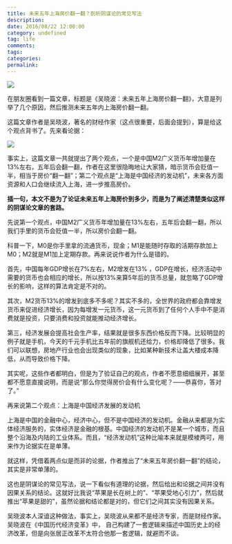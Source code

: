 ```yaml
---
title: 未来五年上海房价翻一翻？剖析阴谋论的常见写法
description:
date: 2016/08/22 12:00:00
category: undefined
tag: life
comments:
tags:
categories:
permalink:
---
```



![](http://upload-images.jianshu.io/upload_images/120563-a6af2fc71dd32295.jpg?imageMogr2/auto-orient/strip%7CimageView2/2/w/1240)

在朋友圈看到一篇文章，标题是《吴晓波：未来五年上海房价翻一翻》，大意是列举了几个原因，然后推测未来五年内上海房价翻一翻。
<!--more-->

这篇文章作者是吴晓波，著名的财经作家（这点很重要，后面会提到），算是给这个观点背书了。先来看论据：

![](http://upload-images.jianshu.io/upload_images/120563-e24420327f116822.jpg?imageMogr2/auto-orient/strip%7CimageView2/2/w/1240)

事实上，这篇文章一共就提出了两个观点，一个是中国M2广义货币年增加量在13%左右，五年后会翻一翻，作者在这里很隐晦地让大家猜，暗示货币会贬值一半，相当于房价“翻一翻”；第二个观点是“上海是中国经济的发动机”，未来各方面资源和人口会继续流入上海，进一步推高房价。

**插一句，本文不是为了论证未来五年上海房价到多少，而是为了阐述清楚类似这样的阴谋论文章的套路。**

先说第一个观点，中国M2广义货币年增加量在13%左右，五年后会翻一翻，所以我们手里的货币会贬值一半，所以房价会翻一翻。

科普一下，M0是你手里拿的流通货币，现金；M1是能随时存取的活期存款加上M0；M2就是M1加上定期存款。再来说说作者为什么是错的。

首先，中国每年GDP增长在7%左右，M2增发在13% ，GDP在增长，经济活动中需要的货币也会相应的增长，所以按13%来算5年后的货币总量，就忽略了GDP增长的影响，这样的算法肯定是不对的。

其次，M2货币13%的增发到底多不多呢？其实不多的，全世界的政府都会靠增发货币来促进经济增长，因为每增发一元货币，这一元货币到了任何个人手中不是消费就是投资，只要消费和投资就能推动经济增长。

第三，经济发展会提高社会生产率，结果就是很多东西价格反而下降。比较明显的例子就是手机，今天的千元手机比五年前的旗舰机还给力，价格却降低了很多。我们可以联想，房地产行业也会出现类似的现象，比如某种新技术让盖大楼成本降低，从而导致价格下降。

其实呢，这些作者都明白，但是为了验证自己的观点，作者不愿意细细展开，甚至都不愿意直接说明，而是说“那么你觉得房价会有什么变化呢？——恭喜你，答对了。”

再来说第二个观点：上海是中国经济发展的发动机

上海是中国的金融中心，经济中心，但不是中国经济的发动机。金融从来都是为实体经济服务的，实体经济是金融的根基。中国经济的发动机不是某一个城市，而且整个沿海及内陆的工业体系。而且，“经济发动机”这种比喻本来就是模棱两可，用来作为论据实在是单薄。

就这样，凭借着两点似是而非的论据，作者推出了“未来五年房价翻一翻”的结论，其实是非常单薄的。

这也是阴谋论的常见写法，说一下看似有道理的论据，然后给出和论据之间并没有因果关系的结论。这就好比我说“苹果是长在树上的”、“苹果受地心引力”，然后就推出“苹果是甜的”，虽然论据和结论都是对的，但它们之间其实没有因果关系。

吴晓波本人深谙这种做法，事实上，吴晓波从来都不是经济专家，而是财经作家。吴晓波在《中国历代经济变革》中， 自己构建了一套逻辑来描述中国历史上的经济改革，但是向张居正改革不太符合他那一套逻辑，就避而不谈。

